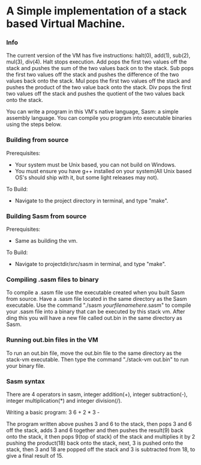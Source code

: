 # A Simple implementation of a stack based Virtual Machine.

### Info
The current version of the VM has five instructions: halt(0), add(1), sub(2), mul(3), div(4).
Halt stops execution.
Add pops the first two values off the stack and pushes the sum of the two values back on to the stack.
Sub pops the first two values off the stack and pushes the difference of the two values back onto the stack.
Mul pops the first two values off the stack and pushes the product of the two value back onto the stack.
Div pops the first two values off the stack and pushes the quotient of the two values back onto the stack.

You can write a program in this VM's native language, Sasm: a simple assembly language.
You can compile you program into executable binaries using the steps below.

### Building from source
Prerequisites:
- Your system must be Unix based, you can not build on Windows.
- You must ensure you have g++ installed on your system(All Unix based OS's should ship with it, but some light releases may not).

To Build:
- Navigate to the project directory in terminal, and type "make".

### Building Sasm from source
Prerequisites:
- Same as building the vm.

To Build:
- Navigate to projectdir/src/sasm in terminal, and type "make".

### Compiling .sasm files to binary 
To compile a .sasm file use the executable created when you built Sasm from source.
Have a .sasm file located in the same directory as the Sasm executable.
Use the command "./sasm *yourfilenamehere*.sasm" to compile your .sasm file into a binary that can be executed by this stack vm. After ding this you will have a new file called out.bin in the same directory as Sasm.

### Running out.bin files in the VM
To run an out.bin file, move the out.bin file to the same directory as the stack-vm executable. Then type the command "./stack-vm out.bin" to run your binary file.

### Sasm syntax
There are 4 operators in sasm, integer addition(+), integer subtraction(-), integer multiplication(*) and integer division(/). 

Writing a basic program: 3 6 + 2 * 3 -

The program written above pushes 3 and 6 to the stack, then pops 3 and 6 off the stack, adds 3 and 6 together and then pushes the result(9) back onto the stack, it then pops 9(top of stack) of the stack and multiplies it by 2 pushing the product(18) back onto the stack, next, 3 is pushed onto the stack, then 3 and 18 are popped off the stack and 3 is subtracted from 18, to give a final result of 15.
